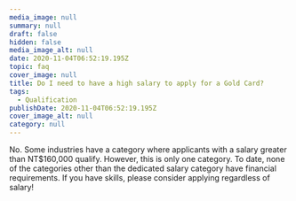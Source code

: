 ```yaml
---
media_image: null
summary: null
draft: false
hidden: false
media_image_alt: null
date: 2020-11-04T06:52:19.195Z
topic: faq
cover_image: null
title: Do I need to have a high salary to apply for a Gold Card?
tags:
  - Qualification
publishDate: 2020-11-04T06:52:19.195Z
cover_image_alt: null
category: null
---
```


No. Some industries have a category where applicants with a salary greater than NT$160,000 qualify. However, this is only one category. To date, none of the categories other than the dedicated salary category have financial requirements. If you have skills, please consider applying regardless of salary!
